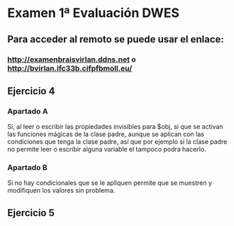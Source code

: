 # Examen 1ª Evaluación DWES

## Para acceder al remoto se puede usar el enlace:
### http://examenbraisvirlan.ddns.net o http://bvirlan.ifc33b.cifpfbmoll.eu/

## Ejercicio 4
### Apartado A
Sí, al leer o escribir las propiedades invisibles para $obj, si que se
activan las funciones mágicas de la clase padre, aunque se aplican con las condiciones
que tenga la clase padre, así que por ejemplo si la clase padre no permite leer o
escribir alguna variable el tampoco podra hacerlo.

### Apartado B
Si no hay condicionales que se le apliquen permite que se muestren y modifiquen los valores sin problema.

## Ejercicio 5

